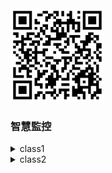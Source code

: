 <img src="QR code 智慧監控.png" width="150" Height="150" />
  

 ### 智慧監控

<details>
  <summary>
class1
  </summary>
  
<details>
       <summary>
        test1
        test2
       </summary>
</details>
</details>

<details>
  <summary>
class2
  </summary>
  
<details>
       <summary>
        test2
       </summary>
</details>
</details


